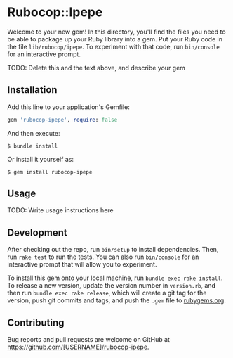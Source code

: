 # Rubocop::Ipepe

Welcome to your new gem! In this directory, you'll find the files you need to be able to package up your Ruby library into a gem. Put your Ruby code in the file `lib/rubocop/ipepe`. To experiment with that code, run `bin/console` for an interactive prompt.

TODO: Delete this and the text above, and describe your gem

## Installation

Add this line to your application's Gemfile:

```ruby
gem 'rubocop-ipepe', require: false
```

And then execute:

    $ bundle install

Or install it yourself as:

    $ gem install rubocop-ipepe

## Usage

TODO: Write usage instructions here

## Development

After checking out the repo, run `bin/setup` to install dependencies. Then, run `rake test` to run the tests. You can also run `bin/console` for an interactive prompt that will allow you to experiment.

To install this gem onto your local machine, run `bundle exec rake install`. To release a new version, update the version number in `version.rb`, and then run `bundle exec rake release`, which will create a git tag for the version, push git commits and tags, and push the `.gem` file to [rubygems.org](https://rubygems.org).

## Contributing

Bug reports and pull requests are welcome on GitHub at https://github.com/[USERNAME]/rubocop-ipepe.

